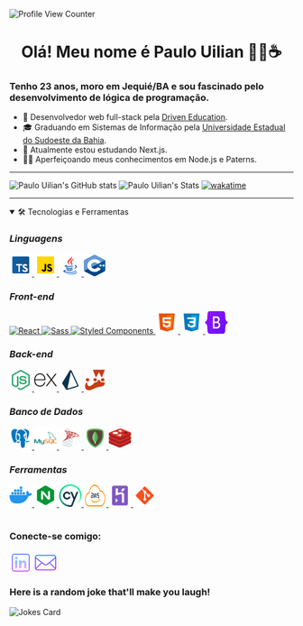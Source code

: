 ![Profile View Counter](https://komarev.com/ghpvc/?username=WillianBL99)
<h1 align="center">Olá! Meu nome é Paulo Uilian 👨‍💻☕</h1> 

<h3 align="start">Tenho 23 anos, moro em Jequié/BA e sou fascinado pelo desenvolvimento de lógica de programação.</h3>

- 🚀 Desenvolvedor web full-stack pela [Driven Education](https://www.driven.com.br/).
- 🎓 Graduando em Sistemas de Informação pela [Universidade Estadual do Sudoeste da Bahia](https://www.uesb.br/).
- 📖 Atualmente estou estudando Next.js.
- 🧙‍♂️ Aperfeiçoando meus conhecimentos em Node.js e Paterns.



***

 <img height="205px" src="https://github-readme-stats-beryl.vercel.app/api?username=WillianBL99&theme=tokyonight&show_icons=true" alt="Paulo Uilian's GitHub stats"><img>
 <img height="205px" src="https://github-readme-stats-beryl.vercel.app/api/top-langs/?username=WillianBL99&theme=tokyonight" alt="Paulo Uilian's Stats" ><img>
 [![wakatime](https://wakatime.com/badge/user/ea37d403-453f-4319-bd0c-77e54bb1318a.svg)](https://wakatime.com/@ea37d403-453f-4319-bd0c-77e54bb1318a)





***

<details open>
<summary>🛠 Tecnologias e Ferramentas</summary>

### _Linguagens_

<a href="https://www.typescriptlang.org/" target="_blank"> <img src="./icons/typescript.png" alt="TypeScript" width="40" height="40"/> </a> <a href="https://www.javascript.com/" target="_blank"> <img src="./icons/js.png" alt="JavaScript" width="40" height="40"/> </a> <a href="https://www.java.com/pt-BR/" target="_blank"> <img src="./icons/java.png" alt="Java" width="40" height="40"/> </a> <a href="https://www.cplusplus.com/" target="_blank"> <img src="./icons/cplusplus.png" alt="C++" width="38" height="38"/> </a> 

### _Front-end_

<a href="https://reactjs.org/" target="_blank"> <img src="https://cdn4.iconfinder.com/data/icons/logos-3/600/React.js_logo-512.png" alt="React" width="40" height="40"/> <a href="https://sass-lang.com/" target="_blank"> <img src="https://cdn.worldvectorlogo.com/logos/sass-1.svg" alt="Sass" width="40" height="40"/> 
 <a href="https://styled-components.com/" target="_blank"> <img src="https://styled-components.com/logo.png" alt="Styled Components" width="40" height="40"/> </a> <a href="https://www.w3schools.com/html/" target="_blank"> <img src="./icons/html.png" alt="HTML" width="40" height="40"/> </a> <a href="https://www.w3schools.com/css/" target="_blank"> <img src="./icons/css.png" alt="CSS" width="40" height="40"/> </a> <a href="https://getbootstrap.com" target="_blank"> <img src="./icons/bootstrap.png" alt="Bootstrap" width="40" height="40"/> </a> 

### _Back-end_

<a href="https://www.nodejs.org" target="_blank"> <img src="./icons/node.png" alt="Node JS" width="40" height="40"/> </a> <a href="https://expressjs.com/" target="_blank"> <img src="./icons/express.png" alt="Node JS" width="40" height="40"/> </a> <a href="https://www.prisma.io/" target="_blank"> <img src="./icons/prisma.png" alt="Node JS" width="40" height="40"/> </a> <a href="https://www.jestjs.io" target="_blank"> <img src="./icons/jest.png" alt="Jest" width="40" height="40"/> </a> 

### _Banco de Dados_
<a href="https://www.postgresql.org/" target="_blank"> <img src="./icons/postgre.png" alt="Pstgre SQL" width="40" height="40"/> </a> <a href="https://www.mysql.com/" target="_blank"> <img src="./icons/mysql.png" alt="mySQL" width="40" height="40"/> </a> <a href="https://www.microsoft.com/pt-br/sql-server/" target="_blank"> <img src="./icons/sqlserver.png" alt="sqlServer" width="40" height="40"/> </a> <a href="https://www.mongodb.com/" target="_blank"> <img src="./icons/mongo.png" alt="Mongo DB" width="40" height="40"/> </a> <a href="https://redis.io/" target="_blank"> <img src="./icons/redis.png" alt="Redis" width="40" height="40"/> </a>

### _Ferramentas_
<a href="https://www.docker.com/" target="_blank"> <img src="./icons/docker.png" alt="Docker" width="40" height="40"/> </a>
<a href="https://www.nginx.com/" target="_blank"><img src="./icons/nginx.png" alt="Nginx" width=40 height=40 />
</a> <a href="https://www.cypress.io" target="_blank"> <img src="./icons/cypress.png" alt="Cypress" width="40" height="40"/> </a> <a href="https://aws.amazon.com" target="_blank"> <img src="./icons/aws.png" alt="AWS" width="40" height="40"/> </a> <a href="https://www.heroku.com/" target="_blank"> <img src="./icons/heroku.png" alt="Heroku" width="40" height="40"/> </a> <a href="https://git-scm.com/" target="_blank"> <img src="./icons/git.png" alt="git" width="40" height="40"/> </a>
</div>
</detailsa>

#
<div align="start" padding-left="10px">
<h3 align="left">Conecte-se comigo:</h3>
<p align="left">
<a href="https://www.linkedin.com/in/paulo-uilian/" target="blank" title="Linkedin"><img align="center" src="./icons/linkedin.png" height="40" width="40" /></a>
<a href="mailto:paulouiliandev@gmai.com" target="black" title="Email"><img align="center" src="./icons/email.png" height="40" width="40" /></a>


</div>

 ### Here is a random joke that'll make you laugh!
 ![Jokes Card](https://readme-jokes.vercel.app/api?theme=tokyonight)
